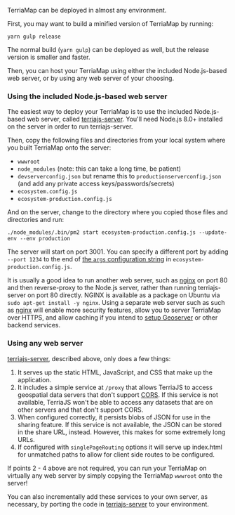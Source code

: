 TerriaMap can be deployed in almost any environment.

First, you may want to build a minified version of TerriaMap by running:

```
yarn gulp release
```

The normal build (`yarn gulp`) can be deployed as well, but the release version is smaller and faster.

Then, you can host your TerriaMap using either the included Node.js-based web server, or by using any web server of your choosing.

### Using the included Node.js-based web server

The easiest way to deploy your TerriaMap is to use the included Node.js-based web server, called [terriajs-server](https://github.com/TerriaJS/terriajs-server). You'll need Node.js 8.0+ installed on the server in order to run terriajs-server.

Then, copy the following files and directories from your local system where you built TerriaMap onto the server:

- `wwwroot`
- `node_modules` (note: this can take a long time, be patient)
- `devserverconfig.json` but rename this to `productionserverconfig.json` (and add any private access keys/passwords/secrets)
- `ecosystem.config.js`
- `ecosystem-production.config.js`

And on the server, change to the directory where you copied those files and directories and run:

```
./node_modules/.bin/pm2 start ecosystem-production.config.js --update-env --env production
```

The server will start on port 3001. You can specify a different port by adding ` --port 1234` to the end of [the `args` configuration string](https://github.com/TerriaJS/TerriaMap/blob/f3c0b5e2a6ecd264b975beb155f9db84acca48df/ecosystem-production.config.js#L16) in `ecosystem-production.config.js`.

It is usually a good idea to run another web server, such as [nginx](https://nginx.org/en/) on port 80 and then reverse-proxy to the Node.js server, rather than running terriajs-server on port 80 directly. NGINX is available as a package on Ubuntu via `sudo apt-get install -y nginx`. Using a separate web server such as such as [nginx](https://nginx.org/en/) will enable more security features, allow you to server TerriaMap over HTTPS, and allow caching if you intend to [setup Geoserver](https://docs.terria.io/guide/deploying/setting-up-geoserver/) or other backend services.

### Using any web server

[terriajs-server](https://github.com/TerriaJS/terriajs-server), described above, only does a few things:

1. It serves up the static HTML, JavaScript, and CSS that make up the application.
2. It includes a simple service at `/proxy` that allows TerriaJS to access geospatial data servers that don't support [CORS](../connecting-to-data/cross-origin-resource-sharing.md). If this service is not available, TerriaJS won't be able to access any datasets that are on other servers and that don't support CORS.
3. When configured correctly, it persists blobs of JSON for use in the sharing feature. If this service is not available, the JSON can be stored in the share URL, instead. However, this makes for some extremely long URLs.
4. If configured with `singlePageRouting` options it will serve up index.html for unmatched paths to allow for client side routes to be configured.

If points 2 - 4 above are not required, you can run your TerriaMap on virtually any web server by simply copying the TerriaMap `wwwroot` onto the server!

You can also incrementally add these services to your own server, as necessary, by porting the code in [terriajs-server](https://github.com/TerriaJS/terriajs-server) to your environment.
